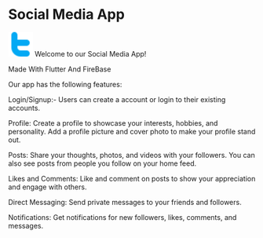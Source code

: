 # Social Media App
<img src ="assets/svgs/twitter.svg" height = "50" width = "50"> 
Welcome to our Social Media App!

Made With Flutter And FireBase



Our app has the following features:

Login/Signup:- Users can create a account or login to their existing accounts.

Profile: Create a profile to showcase your interests, hobbies, and personality. Add a profile picture and cover photo to make your profile stand out.

Posts: Share your thoughts, photos, and videos with your followers. You can also see posts from people you follow on your home feed.

Likes and Comments: Like and comment on posts to show your appreciation and engage with others.

Direct Messaging: Send private messages to your friends and followers.

Notifications: Get notifications for new followers, likes, comments, and messages.
